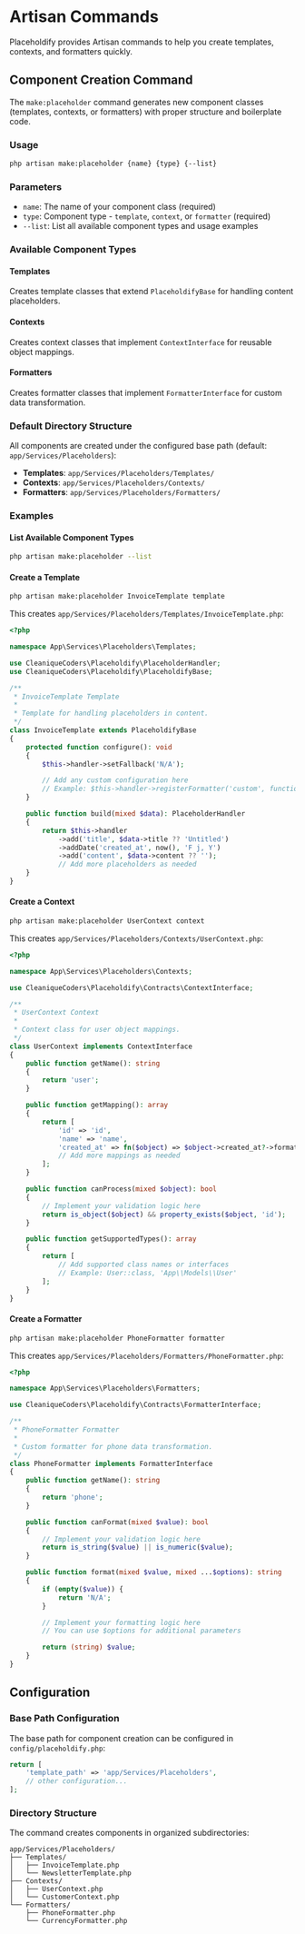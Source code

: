 # Artisan Commands

Placeholdify provides Artisan commands to help you create templates, contexts, and formatters quickly.

## Component Creation Command

The `make:placeholder` command generates new component classes (templates, contexts, or formatters) with proper structure and boilerplate code.

### Usage

```bash
php artisan make:placeholder {name} {type} {--list}
```

### Parameters

- `name`: The name of your component class (required)
- `type`: Component type - `template`, `context`, or `formatter` (required)
- `--list`: List all available component types and usage examples

### Available Component Types

#### Templates

Creates template classes that extend `PlaceholdifyBase` for handling content placeholders.

#### Contexts

Creates context classes that implement `ContextInterface` for reusable object mappings.

#### Formatters

Creates formatter classes that implement `FormatterInterface` for custom data transformation.

### Default Directory Structure

All components are created under the configured base path (default: `app/Services/Placeholders`):

- **Templates**: `app/Services/Placeholders/Templates/`
- **Contexts**: `app/Services/Placeholders/Contexts/`
- **Formatters**: `app/Services/Placeholders/Formatters/`

### Examples

#### List Available Component Types

```bash
php artisan make:placeholder --list
```

#### Create a Template

```bash
php artisan make:placeholder InvoiceTemplate template
```

This creates `app/Services/Placeholders/Templates/InvoiceTemplate.php`:

```php
<?php

namespace App\Services\Placeholders\Templates;

use CleaniqueCoders\Placeholdify\PlaceholderHandler;
use CleaniqueCoders\Placeholdify\PlaceholdifyBase;

/**
 * InvoiceTemplate Template
 *
 * Template for handling placeholders in content.
 */
class InvoiceTemplate extends PlaceholdifyBase
{
    protected function configure(): void
    {
        $this->handler->setFallback('N/A');

        // Add any custom configuration here
        // Example: $this->handler->registerFormatter('custom', function($value) { return strtoupper($value); });
    }

    public function build(mixed $data): PlaceholderHandler
    {
        return $this->handler
            ->add('title', $data->title ?? 'Untitled')
            ->addDate('created_at', now(), 'F j, Y')
            ->add('content', $data->content ?? '');
            // Add more placeholders as needed
    }
}
```

#### Create a Context

```bash
php artisan make:placeholder UserContext context
```

This creates `app/Services/Placeholders/Contexts/UserContext.php`:

```php
<?php

namespace App\Services\Placeholders\Contexts;

use CleaniqueCoders\Placeholdify\Contracts\ContextInterface;

/**
 * UserContext Context
 *
 * Context class for user object mappings.
 */
class UserContext implements ContextInterface
{
    public function getName(): string
    {
        return 'user';
    }

    public function getMapping(): array
    {
        return [
            'id' => 'id',
            'name' => 'name',
            'created_at' => fn($object) => $object->created_at?->format('F j, Y') ?? 'Unknown',
            // Add more mappings as needed
        ];
    }

    public function canProcess(mixed $object): bool
    {
        // Implement your validation logic here
        return is_object($object) && property_exists($object, 'id');
    }

    public function getSupportedTypes(): array
    {
        return [
            // Add supported class names or interfaces
            // Example: User::class, 'App\\Models\\User'
        ];
    }
}
```

#### Create a Formatter

```bash
php artisan make:placeholder PhoneFormatter formatter
```

This creates `app/Services/Placeholders/Formatters/PhoneFormatter.php`:

```php
<?php

namespace App\Services\Placeholders\Formatters;

use CleaniqueCoders\Placeholdify\Contracts\FormatterInterface;

/**
 * PhoneFormatter Formatter
 *
 * Custom formatter for phone data transformation.
 */
class PhoneFormatter implements FormatterInterface
{
    public function getName(): string
    {
        return 'phone';
    }

    public function canFormat(mixed $value): bool
    {
        // Implement your validation logic here
        return is_string($value) || is_numeric($value);
    }

    public function format(mixed $value, mixed ...$options): string
    {
        if (empty($value)) {
            return 'N/A';
        }

        // Implement your formatting logic here
        // You can use $options for additional parameters

        return (string) $value;
    }
}
```

## Configuration

### Base Path Configuration

The base path for component creation can be configured in `config/placeholdify.php`:

```php
return [
    'template_path' => 'app/Services/Placeholders',
    // other configuration...
];
```

### Directory Structure

The command creates components in organized subdirectories:

```text
app/Services/Placeholders/
├── Templates/
│   ├── InvoiceTemplate.php
│   └── NewsletterTemplate.php
├── Contexts/
│   ├── UserContext.php
│   └── CustomerContext.php
└── Formatters/
    ├── PhoneFormatter.php
    └── CurrencyFormatter.php
```
